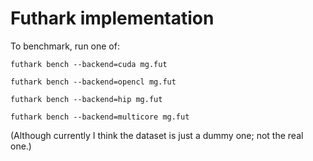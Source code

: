 # Futhark implementation

To benchmark, run one of:

    futhark bench --backend=cuda mg.fut

    futhark bench --backend=opencl mg.fut

    futhark bench --backend=hip mg.fut

    futhark bench --backend=multicore mg.fut

(Although currently I think the dataset is just a dummy one; not the
real one.)
